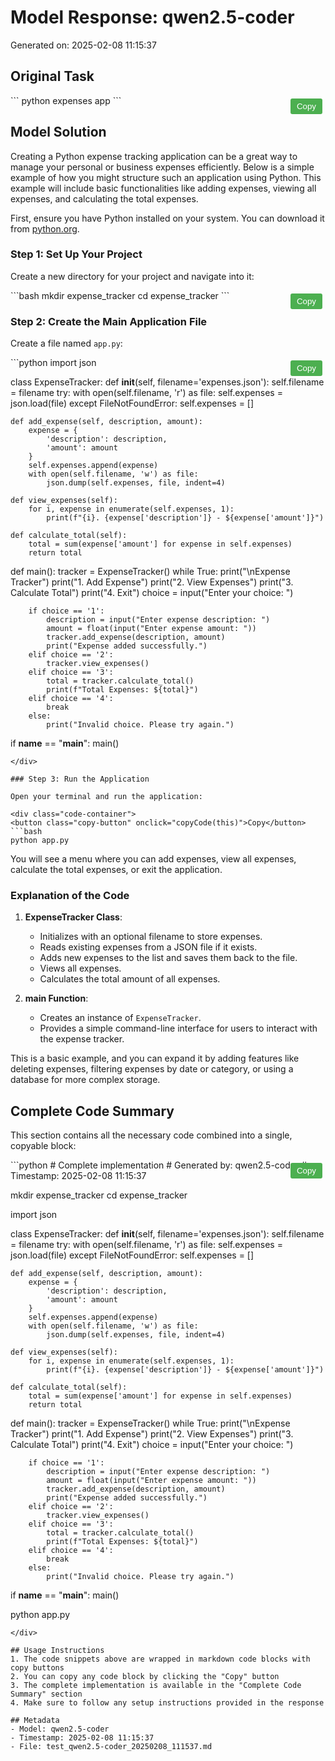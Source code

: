 # Model Response: qwen2.5-coder
Generated on: 2025-02-08 11:15:37


<style>
.copy-button {
    position: absolute;
    top: 5px;
    right: 5px;
    padding: 5px 10px;
    background-color: #4CAF50;
    color: white;
    border: none;
    border-radius: 3px;
    cursor: pointer;
    z-index: 1;
}
.code-container {
    position: relative;
    margin: 10px 0;
}
.copy-button:hover {
    background-color: #45a049;
}
.copy-button:active {
    background-color: #3d8b40;
}
</style>

<script>
function copyCode(buttonElement) {
    const codeBlock = buttonElement.parentElement.querySelector('code');
    const range = document.createRange();
    range.selectNode(codeBlock);
    window.getSelection().removeAllRanges();
    window.getSelection().addRange(range);
    try {
        document.execCommand('copy');
        buttonElement.textContent = 'Copied!';
        setTimeout(() => {
            buttonElement.textContent = 'Copy';
        }, 2000);
    } catch(e) {
        console.error('Failed to copy text:', e);
        buttonElement.textContent = 'Failed to copy';
    }
    window.getSelection().removeAllRanges();
}
</script>


## Original Task
<div class="code-container">
<button class="copy-button" onclick="copyCode(this)">Copy</button>
```
python expenses app
```
</div>

## Model Solution
 Creating a Python expense tracking application can be a great way to manage your personal or business expenses efficiently. Below is a simple example of how you might structure such an application using Python. This example will include basic functionalities like adding expenses, viewing all expenses, and calculating the total expenses.

First, ensure you have Python installed on your system. You can download it from [python.org](https://www.python.org/).

### Step 1: Set Up Your Project

Create a new directory for your project and navigate into it:

<div class="code-container">
<button class="copy-button" onclick="copyCode(this)">Copy</button>
```bash
mkdir expense_tracker
cd expense_tracker
```
</div>

### Step 2: Create the Main Application File

Create a file named `app.py`:

<div class="code-container">
<button class="copy-button" onclick="copyCode(this)">Copy</button>
```python
import json

class ExpenseTracker:
    def __init__(self, filename='expenses.json'):
        self.filename = filename
        try:
            with open(self.filename, 'r') as file:
                self.expenses = json.load(file)
        except FileNotFoundError:
            self.expenses = []

    def add_expense(self, description, amount):
        expense = {
            'description': description,
            'amount': amount
        }
        self.expenses.append(expense)
        with open(self.filename, 'w') as file:
            json.dump(self.expenses, file, indent=4)

    def view_expenses(self):
        for i, expense in enumerate(self.expenses, 1):
            print(f"{i}. {expense['description']} - ${expense['amount']}")

    def calculate_total(self):
        total = sum(expense['amount'] for expense in self.expenses)
        return total

def main():
    tracker = ExpenseTracker()
    while True:
        print("\nExpense Tracker")
        print("1. Add Expense")
        print("2. View Expenses")
        print("3. Calculate Total")
        print("4. Exit")
        choice = input("Enter your choice: ")

        if choice == '1':
            description = input("Enter expense description: ")
            amount = float(input("Enter expense amount: "))
            tracker.add_expense(description, amount)
            print("Expense added successfully.")
        elif choice == '2':
            tracker.view_expenses()
        elif choice == '3':
            total = tracker.calculate_total()
            print(f"Total Expenses: ${total}")
        elif choice == '4':
            break
        else:
            print("Invalid choice. Please try again.")

if __name__ == "__main__":
    main()
```
</div>

### Step 3: Run the Application

Open your terminal and run the application:

<div class="code-container">
<button class="copy-button" onclick="copyCode(this)">Copy</button>
```bash
python app.py
```
</div>

You will see a menu where you can add expenses, view all expenses, calculate the total expenses, or exit the application.

### Explanation of the Code

1. **ExpenseTracker Class**:
    - Initializes with an optional filename to store expenses.
    - Reads existing expenses from a JSON file if it exists.
    - Adds new expenses to the list and saves them back to the file.
    - Views all expenses.
    - Calculates the total amount of all expenses.

2. **main Function**:
    - Creates an instance of `ExpenseTracker`.
    - Provides a simple command-line interface for users to interact with the expense tracker.

This is a basic example, and you can expand it by adding features like deleting expenses, filtering expenses by date or category, or using a database for more complex storage.

## Complete Code Summary
This section contains all the necessary code combined into a single, copyable block:

<div class="code-container">
<button class="copy-button" onclick="copyCode(this)">Copy</button>
```python
# Complete implementation
# Generated by: qwen2.5-coder
# Timestamp: 2025-02-08 11:15:37

mkdir expense_tracker
cd expense_tracker


import json

class ExpenseTracker:
    def __init__(self, filename='expenses.json'):
        self.filename = filename
        try:
            with open(self.filename, 'r') as file:
                self.expenses = json.load(file)
        except FileNotFoundError:
            self.expenses = []

    def add_expense(self, description, amount):
        expense = {
            'description': description,
            'amount': amount
        }
        self.expenses.append(expense)
        with open(self.filename, 'w') as file:
            json.dump(self.expenses, file, indent=4)

    def view_expenses(self):
        for i, expense in enumerate(self.expenses, 1):
            print(f"{i}. {expense['description']} - ${expense['amount']}")

    def calculate_total(self):
        total = sum(expense['amount'] for expense in self.expenses)
        return total

def main():
    tracker = ExpenseTracker()
    while True:
        print("\nExpense Tracker")
        print("1. Add Expense")
        print("2. View Expenses")
        print("3. Calculate Total")
        print("4. Exit")
        choice = input("Enter your choice: ")

        if choice == '1':
            description = input("Enter expense description: ")
            amount = float(input("Enter expense amount: "))
            tracker.add_expense(description, amount)
            print("Expense added successfully.")
        elif choice == '2':
            tracker.view_expenses()
        elif choice == '3':
            total = tracker.calculate_total()
            print(f"Total Expenses: ${total}")
        elif choice == '4':
            break
        else:
            print("Invalid choice. Please try again.")

if __name__ == "__main__":
    main()


python app.py

```
</div>

## Usage Instructions
1. The code snippets above are wrapped in markdown code blocks with copy buttons
2. You can copy any code block by clicking the "Copy" button
3. The complete implementation is available in the "Complete Code Summary" section
4. Make sure to follow any setup instructions provided in the response

## Metadata
- Model: qwen2.5-coder
- Timestamp: 2025-02-08 11:15:37
- File: test_qwen2.5-coder_20250208_111537.md
